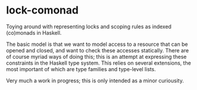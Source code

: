 # lock-comonad
Toying around with representing locks and scoping rules as indexed (co)monads in Haskell.

The basic model is that we want to model access to a resource that can be opened and closed, and want to check these accesses statically. There are of course myriad ways of doing this; this is an attempt at expressing these constraints in the Haskell type system. This relies on several extensions, the most important of which are type families and type-level lists.

Very much a work in progress; this is only intended as a minor curiousity.
